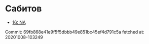 # Сабитов
- [16: NA](16.md)

Commit: 69fb868e41e9f5f5dbbb49e851bc45ef4d791c5a
 fetched at: 20201008-103249
